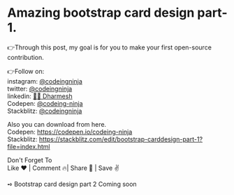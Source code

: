 <h1>Amazing bootstrap card design part-1.</h1>


👉Through this post, my goal is for you to make your first open-source contribution.

👉Follow on:<br>
instagram: <a href="https://www.instagram.com/codeingninja/" target="_blank">@codeingninja</a><br>
twitter: <a href="https://twitter.com/codeingninja" target="_blank">@codeingninja</a><br>
linkedin: <a href="https://www.linkedin.com/in/designer-ds/" target="_blank">🐱‍👤 Dharmesh</a><br>
Codepen: <a href="https://codepen.io/codeing-ninja" target="_blank">@codeing-ninja</a><br>
Stackblitz: <a href="https://stackblitz.com/@codeingninja" target="_blank">@codeingninja</a><br>


Also you can download from here.<br>
Codepen: https://codepen.io/codeing-ninja<br>
Stackblitz: https://stackblitz.com/edit/bootstrap-carddesign-part-1?file=index.html<br>



Don't Forget To<br>
Like ❤️ | Comment 🔥| Share 🚀 | Save ✌️

➺ Bootstrap card design part 2 Coming soon

